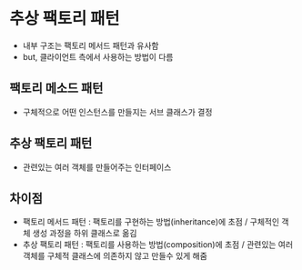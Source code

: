 # 추상 팩토리 패턴

- 내부 구조는 팩토리 메서드 패턴과 유사함
- but, 클라이언트 측에서 사용하는 방법이 다름

## 팩토리 메소드 패턴
- 구체적으로 어떤 인스턴스를 만들지는 서브 클래스가 결정

## 추상 팩토리 패턴
- 관련있는 여러 객체를 만들어주는 인터페이스

## 차이점
- 팩토리 메서드 패턴 : 팩토리를 구현하는 방법(inheritance)에 초점 / 구체적인 객체 생성 과정을 하위 클래스로 옮김
- 추상 팩토리 패턴 : 팩토리를 사용하는 방법(composition)에 초점 / 관련있는 여러 객체를 구체적 클래스에 의존하지 않고 만들수 있게 해줌